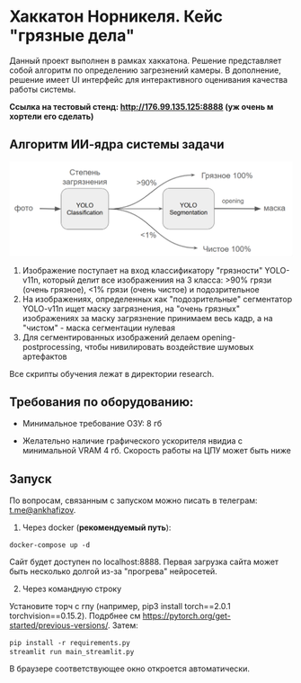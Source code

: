 # Хаккатон Норникеля. Кейс "грязные дела"

Данный проект выполнен в рамках хаккатона. Решение представляет собой алгоритм по определению загрезнений камеры. В дополнение, решение имеет UI интерфейс для интерактивного оценивания качества работы системы.

**Ссылка на тестовый стенд: http://176.99.135.125:8888 (уж очень м хортели его сделать)**

## Алгоритм ИИ-ядра системы задачи

![architecture](readme_images/algorithm.png "Архитектура")

1. Изображение поступает на вход классификатору "грязности" YOLO-v11n, который делит все изображениия на 3 класса: >90% грязи (очень грязное), <1% грязи (очень чистое) и подозрительное
2. На изображениях, определенных как "подозрительные" сегментатор YOLO-v11n ищет маску загрязнения, на "очень грязных" изображениях за маску загрязнение принимаем весь кадр, а на "чистом" - маска сегментации нулевая
3. Для сегментированных изображений делаем opening-postprocessing, чтобы нивилировать воздействие шумовых артефактов

Все скрипты обучения лежат в директории research.

## Требования по оборудованию:

- Минимальное требование ОЗУ: 8 гб

- Желательно наличие графического ускорителя нвидиа с минимальной VRAM 4 гб. Скорость работы на ЦПУ может быть ниже

## Запуск

По вопросам, связанным с запуском можно писать в телеграм: [t.me@ankhafizov](https://t.me/ankhafizov).

1. Через docker (**рекомендуемый путь**):

```
docker-compose up -d
```

Сайт будет доступен по localhost:8888. Первая загрузка сайта может быть несколько долгой из-за "прогрева" нейросетей.

2. Через командную строку

Установите торч с гпу (например, pip3 install torch==2.0.1 torchvision==0.15.2). Подрбнее см https://pytorch.org/get-started/previous-versions/. Затем:

```
pip install -r requirements.py
streamlit run main_streamlit.py
```

В браузере соответствующее окно откроется автоматически.